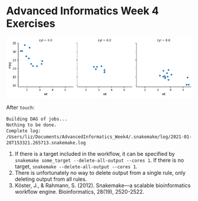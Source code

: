 # Advanced Informatics Week 4 Exercises

![mtcars plots](https://github.com/erebboah/AdvancedInformatics_Week4_Snakemake/blob/main/plots/mtcars.png)

After `touch`:
```
Building DAG of jobs...
Nothing to be done.
Complete log: /Users/liz/Documents/AdvancedInformatics_Week4/.snakemake/log/2021-01-28T153321.265713.snakemake.log
```

1. If there is a target included in the workflow, it can be specified by `snakemake some_target --delete-all-output --cores 1`. If there is no target, `snakemake --delete-all-output --cores 1`.
2. There is unfortunately no way to delete output from a single rule, only deleting output from all rules. 
3. Köster, J., & Rahmann, S. (2012). Snakemake—a scalable bioinformatics workflow engine. Bioinformatics, 28(19), 2520-2522.

